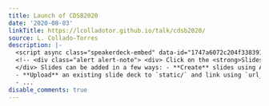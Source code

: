 ```yaml
---
title: Launch of CDSB2020
date: '2020-08-03'
linkTitle: https://lcolladotor.github.io/talk/cdsb2020/
source: L. Collado-Torres
description: |-
  <script async class="speakerdeck-embed" data-id="1747a6072c204f33839148fba20f69ee" data-ratio="1.77777777777778" src="//speakerdeck.com/assets/embed.js"></script>
  <!-- <div class="alert alert-note"> <div> Click on the <strong>Slides</strong> button above to view the built-in slides feature. </div>
  </div> Slides can be added in a few ways: - **Create** slides using Academic's *Slides* feature and link using `url_slides` parameter in the front matter of the talk file
  - **Upload** an existing slide deck to `static/` and link using `url_slides` parameter in the front matter of the talk file
  - ...
disable_comments: true
---
```

<script async class="speakerdeck-embed" data-id="1747a6072c204f33839148fba20f69ee" data-ratio="1.77777777777778" src="//speakerdeck.com/assets/embed.js"></script>
<!-- <div class="alert alert-note"> <div> Click on the <strong>Slides</strong> button above to view the built-in slides feature. </div>
</div> Slides can be added in a few ways: - **Create** slides using Academic's *Slides* feature and link using `url_slides` parameter in the front matter of the talk file
- **Upload** an existing slide deck to `static/` and link using `url_slides` parameter in the front matter of the talk file
- ...